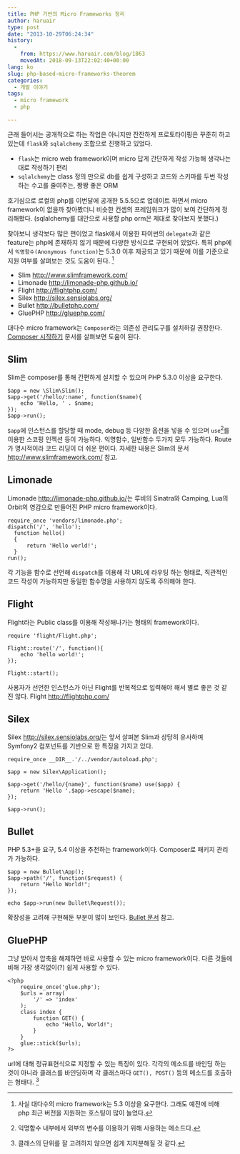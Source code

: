 ```yaml
---
title: PHP 기반의 Micro Frameworks 정리
author: haruair
type: post
date: "2013-10-29T06:24:34"
history:
  - 
    from: https://www.haruair.com/blog/1863
    movedAt: 2018-09-13T22:02:40+00:00
lang: ko
slug: php-based-micro-frameworks-theorem
categories:
  - 개발 이야기
tags:
  - micro framework
  - php

---
```

근래 들어서는 공개적으로 하는 작업은 아니지만 잔잔하게 프로토타이핑은 꾸준히 하고 있는데 `flask`와 `sqlalchemy` 조합으로 진행하고 있었다.

  * `flask`는 micro web framework이며 micro 답게 간단하게 작성 가능해 생각나는 대로 작성하기 편리
  * `sqlalchemy`는 class 정의 만으로 db를 쉽게 구성하고 코드와 스키마를 두번 작성하는 수고를 줄여주는, 짱짱 좋은 ORM

호기심으로 로컬의 php를 이번달에 공개한 5.5.5으로 업데이트 하면서 micro framework이 없을까 찾아봤더니 비슷한 컨셉의 프레임워크가 많이 보여 간단하게 정리해봤다. (sqlalchemy를 대안으로 사용할 php orm은 제대로 찾아보지 못했다.)

찾아보니 생각보다 많은 편이었고 flask에서 이용한 파이썬의 `delegate`과 같은 feature는 php에 존재하지 않기 때문에 다양한 방식으로 구현되어 있었다. 특히 php에서 `익명함수(Anonymous function)`는 5.3.0 이후 제공되고 있기 때문에 이를 기준으로 지원 여부를 살펴보는 것도 도움이 된다. [^1]

  * Slim <http://www.slimframework.com/>
  * Limonade <http://limonade-php.github.io/>
  * Flight <http://flightphp.com/>
  * Silex <http://silex.sensiolabs.org/>
  * Bullet <http://bulletphp.com/>
  * GluePHP <http://gluephp.com/>

대다수 micro framework는 `Composer`라는 의존성 관리도구를 설치하길 권장한다. [Composer 시작하기][1] 문서를 살펴보면 도움이 된다.

<!--more-->

## Slim

Slim은 composer를 통해 간편하게 설치할 수 있으며 PHP 5.3.0 이상을 요구한다.

    $app = new \Slim\Slim();
    $app->get('/hello/:name', function($name){
        echo 'Hello, ' . $name;
    });
    $app->run();
    

`$app`에 인스턴스를 할당할 때 mode, debug 등 다양한 옵션을 넣을 수 있으며 `use`[^3]를 이용한 스코핑 인젝션 등이 가능하다. 익명함수, 일반함수 두가지 모두 가능하다. Route가 명시적이라 코드 리딩이 더 쉬운 편이다. 자세한 내용은 Slim의 문서 <http://www.slimframework.com/> 참고.

## Limonade

Limonade <http://limonade-php.github.io/>는 루비의 Sinatra와 Camping, Lua의 Orbit의 영감으로 만들어진 PHP micro framework이다.

    require_once 'vendors/limonade.php';
    dispatch('/', 'hello');
      function hello()
      {
          return 'Hello world!';
      }
    run();
    

각 기능을 함수로 선언해 `dispatch`를 이용해 각 URL에 라우팅 하는 형태로, 직관적인 코드 작성이 가능하지만 동일한 함수명을 사용하지 않도록 주의해야 한다.

## Flight

Flight라는 Public class를 이용해 작성해나가는 형태의 framework이다.

    require 'flight/Flight.php';
    
    Flight::route('/', function(){
        echo 'hello world!';
    });
    
    Flight::start();
    

사용자가 선언한 인스턴스가 아닌 Flight를 반복적으로 입력해야 해서 별로 좋은 것 같진 않다. Flight <http://flightphp.com/>

## Silex

Silex <http://silex.sensiolabs.org/>는 앞서 살펴본 Slim과 상당히 유사하며 Symfony2 컴포넌트를 기반으로 한 특징을 가지고 있다.

    require_once __DIR__.'/../vendor/autoload.php'; 
    
    $app = new Silex\Application(); 
    
    $app->get('/hello/{name}', function($name) use($app) { 
        return 'Hello '.$app->escape($name); 
    }); 
    
    $app->run(); 
    

## Bullet

PHP 5.3+을 요구, 5.4 이상을 추천하는 framework이다. Composer로 패키지 관리가 가능하다.

    $app = new Bullet\App();
    $app->path('/', function($request) {
        return "Hello World!";
    });
    
    echo $app->run(new Bullet\Request());
    

확장성을 고려해 구현해둔 부분이 많이 보인다. [Bullet 문서][2] 참고.

## GluePHP

그냥 받아서 압축을 해제하면 바로 사용할 수 있는 micro framework이다. 다른 것들에 비해 가장 생각없이(?) 쉽게 사용할 수 있다.

    <?php
        require_once('glue.php');
        $urls = array(
            '/' => 'index'
        );
        class index {
            function GET() {
                echo "Hello, World!";
            }
        }
        glue::stick($urls);
    ?>
    

url에 대해 정규표현식으로 지정할 수 있는 특징이 있다. 각각의 메소드를 바인딩 하는 것이 아니라 클래스를 바인딩하며 각 클래스마다 `GET(), POST()` 등의 메소드를 호출하는 형태다. [^2]

[^1]:    
    사실 대다수의 micro framework는 5.3 이상을 요구한다. 그래도 예전에 비해 php 최근 버전을 지원하는 호스팅이 많이 늘었다.

[^3]:    
    익명함수 내부에서 외부의 변수를 이용하기 위해 사용하는 메소드다.

[^2]:    
    클래스의 단위를 잘 고려하지 않으면 쉽게 지저분해질 것 같다.

 [1]: http://haruair.com/blog/1860
 [2]: http://bulletphp.com/